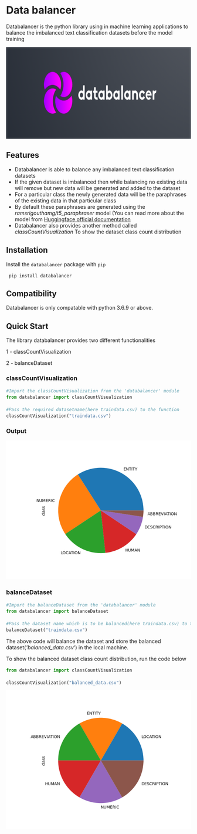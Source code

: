 # Data balancer

Databalancer is the python library using in machine learning applications to balance the imbalanced text classification datasets before the model training

<img src="https://raw.githubusercontent.com/pradeepdev-1995/databalancer/master/logo/logo.png" width="800" height="250">

## Features

* Databalancer is able to balance any imbalanced text classification datasets
* If the given dataset is imbalanced then while balancing no existing data will remove but new data will be generated and added to the dataset
* For a particular class the newly generated data will be the paraphrases of the existing data in that particular class
* By default these paraphrases are generated using the *ramsrigouthamg/t5_paraphraser* model (You can read more about the model from [Huggingface official documentation](https://huggingface.co/ramsrigouthamg/t5_paraphraser)
* Databalancer also provides another method called *classCountVisualization* To show the dataset class count distribution

## Installation

Install the `databalancer` package with `pip`

     pip install databalancer

## Compatibility

Databalancer is only compatable with python 3.6.9 or above.


## Quick Start
The library databalancer provides two different functionalities

1 - classCountVisualization

2 - balanceDataset

### classCountVisualization

```python
#Import the classCountVisualization from the 'databalancer' module
from databalancer import classCountVisualization
    
#Pass the required datasetname(here traindata.csv) to the function
classCountVisualization("traindata.csv")

```

### Output

![Imbalanced dataset pie plot](https://raw.githubusercontent.com/pradeepdev-1995/databalancer/master/images/imbalancedDatset.png?raw=true "Imbalanced dataset pie plot")

### balanceDataset
```python
#Import the balanceDataset from the 'databalancer' module
from databalancer import balanceDataset

#Pass the dataset name which is to be balanced(here traindata.csv) to the balanceDataset function
balanceDataset("traindata.csv")
```

The above code will balance the dataset and store the balanced dataset(*'balanced_data.csv'*) in the local machine.

To show the balanced dataset class count distribution, run the code below

```python
from databalancer import classCountVisualization

classCountVisualization("balanced_data.csv")

```

![Balanced dataset pie plot](https://github.com/pradeepdev-1995/databalancer/blob/master/images/balancedDataset.png?raw=true "Balanced dataset pie plot")
